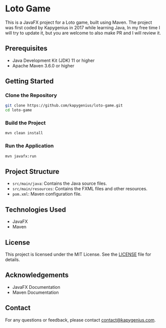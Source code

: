# Loto Game

This is a JavaFX project for a Loto game, built using Maven. The project was first coded by Kapygenius in 2017 while learning Java, In my free time I will try to update it, but you are welcome to also make PR and I will review it.

## Prerequisites

- Java Development Kit (JDK) 11 or higher
- Apache Maven 3.6.0 or higher

## Getting Started

### Clone the Repository

```sh
git clone https://github.com/kapygenius/loto-game.git
cd loto-game
```

### Build the Project

```sh
mvn clean install
```

### Run the Application

```sh
mvn javafx:run
```

## Project Structure

- `src/main/java`: Contains the Java source files.
- `src/main/resources`: Contains the FXML files and other resources.
- `pom.xml`: Maven configuration file.

## Technologies Used

- JavaFX
- Maven

## License

This project is licensed under the MIT License. See the [LICENSE](LICENSE) file for details.

## Acknowledgements

- JavaFX Documentation
- Maven Documentation

## Contact

For any questions or feedback, please contact [contact@kapygenius.com](mailto:contact@kapygenius.com).